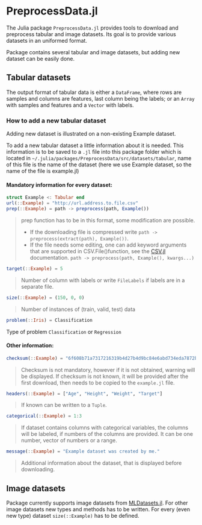 # PreprocessData.jl

The Julia package `PreprocessData.jl` provides tools to download and preprocess tabular and image datasets. Its goal is to provide various datasets in an uniformed format.

Package contains several tabular and image datasets, but adding new dataset can be easily done.

## Tabular datasets
 
The output format of tabular data is either a `DataFrame`, where rows are samples and columns are features, last column being the labels; or an `Array` with samples and features and a `Vector` with labels.

### How to add a new tabular dataset
Adding new dataset is illustrated on a non-existing Example dataset.

To add a new tabular dataset a little information about it is needed. This information is to be saved to a `.jl` file into this package folder which is located in `~/.julia/packages/PreprocessData/src/datasets/tabular`, name of this file is the name of the dataset (here we use Example dataset, so the name of the file is example.jl)

#### **Mandatory information for every dataset:**
```julia
struct Example <: Tabular end
url(::Example) = "http://url.address.to.file.csv"
prep(::Example) = path -> preprocess(path, Example())
```
> prep function has to be in this format, some modification are possible.
> - If the downloading file is compressed write `path -> preprocess(extract(path), Example())`.
> - If the file needs some editing, one can add keyword arguments that are supported in CSV.File()function, see the [CSV.jl](https://csv.juliadata.org/stable/) documentation. `path -> preprocess(path, Example(), kwargs...)`
```julia
target(::Example) = 5
```
> Number of column with labels or write `FileLabels` if labels are in a separate file.
```julia
size(::Example) = (150, 0, 0)
```     
> Number of instances of (train, valid, test) data
```julia
problem(::Iris) = Classification
```
Type of problem `Classification` or `Regression`

#### **Other information:**
```julia
checksum(::Example) = "6f608b71a7317216319b4d27b4d9bc84e6abd734eda7872b71a458569e2656c0"
```
> Checksum is not mandatory, however if it is not obtained, warning will be displayed. If checksum is not known, it will be provided after the first download, then needs to be copied to the `example.jl` file.
```julia
headers(::Example) = ["Age", "Height", "Weight", "Target"]
```
> If known can be written to a `Tuple`.
```julia
categorical(::Example) = 1:3
```
> If dataset contains columns with categorical variables, the columns will be labeled, if numbers of the columns are provided. It can be one number, vector of numbers or a range.
```julia
message(::Example) = "Example dataset was created by me."
```
> Additional information about the dataset, that is displayed before downloading.

## Image datasets
Package currently supports image datasets from [MLDatasets.jl](https://juliaml.github.io/MLDatasets.jl/stable/).
For other image datasets new types and methods has to be written. For every (even new type) dataset `size(::Example)` has to be defined.

